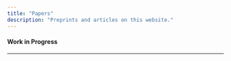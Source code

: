 ```yaml
---
title: "Papers"
description: "Preprints and articles on this website."
---
```

#### Work in Progress
---